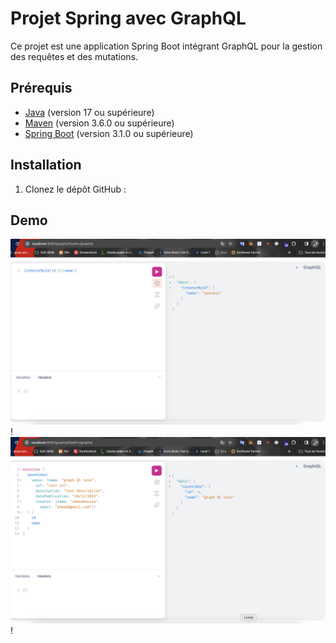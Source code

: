# Projet Spring avec GraphQL

Ce projet est une application Spring Boot intégrant GraphQL pour la gestion des requêtes et des mutations.

## Prérequis

- [Java](https://www.oracle.com/java/technologies/javase-downloads.html) (version 17 ou supérieure)
- [Maven](https://maven.apache.org/download.cgi) (version 3.6.0 ou supérieure)
- [Spring Boot](https://spring.io/projects/spring-boot) (version 3.1.0 ou supérieure)

## Installation

1. Clonez le dépôt GitHub :


## Demo
![image](https://github.com/unesshaba/demo_Graphql/blob/main/src/main/resources/image/2.png)!
![image](https://github.com/unesshaba/demo_Graphql/blob/main/src/main/resources/image/1.png)!
